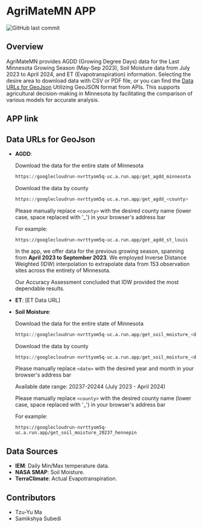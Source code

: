 # AgriMateMN APP
![GitHub last commit](https://img.shields.io/github/last-commit/TzuYuMa/AgriMateMN?style=for-the-badge)

## Overview  
AgriMateMN provides AGDD (Growing Degree Days) data for the Last Minnesota Growing Season (May-Sep 2023), Soil Moisture data from July 2023 to April 2024, and ET (Evapotranspiration) information. Selecting the desire area to download data with CSV or PDF file, or you can find the [Data URLs for GeoJson](#data-urls-for-geojson) Utilizing GeoJSON format from APIs. This supports agricultural decision-making in Minnesota by facilitating the comparison of various models for accurate analysis.

## APP link

## Data URLs for GeoJson
- **AGDD**: 

  Download the data for the entire state of Minnesota
  ```python
  https://googlecloudrun-nvrttyom5q-uc.a.run.app/get_agdd_minnesota
  ```

  Download the data by county
  ```python
  https://googlecloudrun-nvrttyom5q-uc.a.run.app/get_agdd_<county>
  ```
  Please manually replace `<county>` with the desired county name (lower case, space replaced with '_') in your browser's address bar

  For example:
  
  ```plaintext
  https://googlecloudrun-nvrttyom5q-uc.a.run.app/get_agdd_st_louis
  ```

  In the app, we offer data for the previous growing season, spanning from **April 2023 to September 2023**. We employed Inverse Distance Weighted (IDW) interpolation to extrapolate data from 153 observation sites across the entirety of Minnesota.

  Our Accuracy Assessment concluded that IDW provided the most dependable results.
- **ET**: [ET Data URL]
- **Soil Moisture**:

  Download the data for the entire state of Minnesota
  ```python
  https://googlecloudrun-nvrttyom5q-uc.a.run.app/get_soil_moisture_<date>
  ```

  Download the data by county
  ```python
  https://googlecloudrun-nvrttyom5q-uc.a.run.app/get_soil_moisture_<date>_<countyname>
  ```

  Please manually replace `<date>` with the desired year and month in your browser's address bar

  Available date range: 20237-20244 (July 2023 - April 2024)

  Please manually replace `<county>` with the desired county name (lower case, space replaced with '_') in your browser's address bar

  For example:
  
  ```plaintext
  https://googlecloudrun-nvrttyom5q-uc.a.run.app/get_soil_moisture_20237_hennepin
## Data Sources 
- **IEM**: Daily Min/Max temperature data.
- **NASA SMAP**: Soil Moisture.
- **TerraClimate**: Actual Evapotranspiration.
  
## Contributors 
- Tzu-Yu Ma  
- Samikshya Subedi
